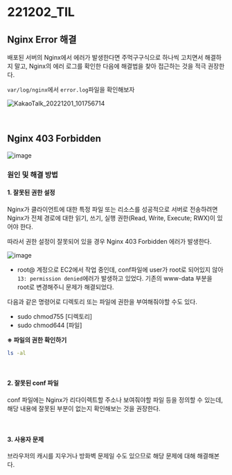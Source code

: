 # 221202_TIL

## Nginx Error 해결

배포된 서버의 Nginx에서 에러가 발생한다면 주먹구구식으로 하나씩 고치면서 해결하지 말고, Nginx의 에러 로그를 확인한 다음에 해결법을 찾아 접근하는 것을 적극 권장한다.

`var/log/nginx`에서 `error.log`파일을 확인해보자

![KakaoTalk_20221201_101756714](https://user-images.githubusercontent.com/93081720/205219333-0fd09c53-817f-4a2d-8b57-d98806381b34.png)

<br>

## Nginx 403 Forbidden

![image](https://user-images.githubusercontent.com/93081720/205219392-fb0b3294-bf54-46fa-9e9c-360059a646fa.png)

### 원인 및 해결 방법

#### 1. 잘못된 권한 설정

Nginx가 클라이언트에 대한 특정 파일 또는 리소스를 성공적으로 서버로 전송하려면 Nginx가 전체 경로에 대한 읽기, 쓰기, 실행 권한(Read, Write, Execute; RWX)이 있어야 한다.

따라서 권한 설정이 잘못되어 있을 경우 Nginx 403 Forbidden 에러가 발생한다.

![image](https://user-images.githubusercontent.com/93081720/205219832-72b8cbd1-7c40-40e5-ad84-47d621263b04.png)

- root@ 계정으로 EC2에서 작업 중인데, conf파일에 user가 root로 되어있지 않아 `13: permission denied`에러가 발생하고 있었다. 기존의 www-data 부분을 root로 변경해주니 문제가 해결되었다.

다음과 같은 명령어로 디렉토리 또는 파일에 권한을 부여해줘야할 수도 있다.

- sudo chmod755 [디렉토리]
- sudo chmod644 [파일]

**※ 파일의 권한 확인하기**

```bash
ls -al
```

<br>

#### 2. 잘못된 conf 파일

conf 파일에는 Nginx가 리다이렉트할 주소나 보여줘야할 파일 등을 정의할 수 있는데, 해당 내용에 잘못된 부분이 없는지 확인해보는 것을 권장한다.

<br>

#### 3. 사용자 문제

브라우저의 캐시를 지우거나 방화벽 문제일 수도 있으므로 해당 문제에 대해 해결해본다.